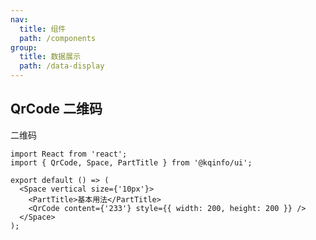 ```yaml
---
nav:
  title: 组件
  path: /components
group:
  title: 数据展示
  path: /data-display
---
```


## QrCode 二维码

二维码

```tsx
import React from 'react';
import { QrCode, Space, PartTitle } from '@kqinfo/ui';

export default () => (
  <Space vertical size={'10px'}>
    <PartTitle>基本用法</PartTitle>
    <QrCode content={'233'} style={{ width: 200, height: 200 }} />
  </Space>
);
```

<API></API>
